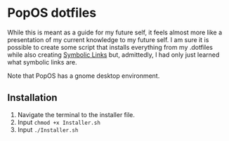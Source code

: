 # PopOS dotfiles

While this is meant as a guide for my future self, it feels almost more like a presentation of my current knowledge to my future self. I am sure it is possible to create some script that installs everything from my .dotfiles while also creating [Symbolic Links](https://www.freecodecamp.org/news/symlink-tutorial-in-linux-how-to-create-and-remove-a-symbolic-link/) but, admittedly, I had only just learned what symbolic links are.

Note that PopOS has a gnome desktop environment.

## Installation

1. Navigate the terminal to the installer file.
2. Input `chmod +x Installer.sh`
3. Input `./Installer.sh`
